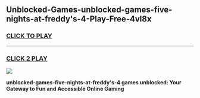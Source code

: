 
## Unblocked-Games-unblocked-games-five-nights-at-freddy's-4-Play-Free-4vl8x
<h3>
<a href="https://premium76.site?title=unblocked-games-five-nights-at-freddy's-4&ref=20A">CLICK TO PLAY</a></h3>
<hr>

<h3>
<a href="https://premium76.site?title=unblocked-games-five-nights-at-freddy's-4&ref=20A">CLICK 2 PLAY</a>
  
</h3>

<a href="https://premium76.site?title=unblocked-games-five-nights-at-freddy's-4&ref=20A"><img src="https://clearcache.store/games.png"></a>


**unblocked-games-five-nights-at-freddy's-4 games unblocked: Your Gateway to Fun and Accessible Online Gaming**
